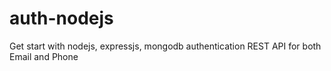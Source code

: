 # auth-nodejs
Get start with nodejs, expressjs, mongodb authentication  REST API for both Email and Phone
